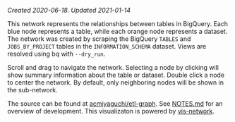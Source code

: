 _Created 2020-06-18. Updated 2021-01-14_

This network represents the relationships between tables in BigQuery. Each blue
node represents a table, while each orange node represents a dataset. The
network was created by scraping the BigQuery `TABLES` and `JOBS_BY_PROJECT`
tables in the `INFORMATION_SCHEMA` dataset. Views are resolved using bq with
`--dry_run`.

Scroll and drag to navigate the network. Selecting a node by clicking will show
summary information about the table or dataset. Double click a node to center
the network. By default, only neighboring nodes will be shown in the
sub-network.

The source can be found at
[acmiyaguchi/etl-graph](https://github.com/acmiyaguchi/etl-graph). See
[NOTES.md](https://github.com/acmiyaguchi/etl-graph/blob/main/README.md) for an
overview of development. This visualizaton is powered by
[vis-network](https://visjs.github.io/vis-network/docs/network/).
